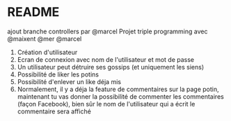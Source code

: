# README
ajout branche controllers par @marcel
Projet triple programming avec @maixent @mer @marcel

1. Création d'utilisateur
2. Ecran de connexion avec nom de l'utilisateur et mot de passe
3. Un utilisateur peut détruire ses gossips (et uniquement les siens)
4. Possibilité de liker les potins
5. Possibilité d'enlever un like déja mis
6. Normalement, il y a déja la feature de commentaires sur la page potin, maintenant tu vas donner la possibilité de commenter les commentaires (façon Facebook), bien sûr le nom de l'utilisateur qui a écrit le commentaire sera affiché

